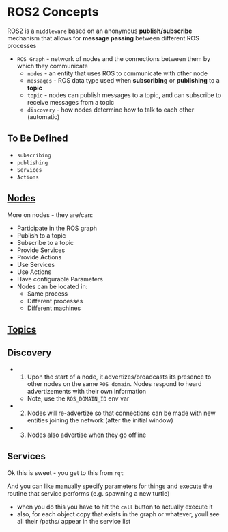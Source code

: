 # ROS2 Concepts

ROS2 is a `middleware` based on an anonymous **publish/subscribe** mechanism that allows for **message passing** between different ROS processes

- `ROS Graph` - network of nodes and the connections between them by which they communicate
  - `nodes` - an entity that uses ROS to communicate with other node
  - `messages` - ROS data type used when **subscribing** or **publishing** to a **topic**
  - `topic` - nodes can publish messages to a topic, and can subscribe to receive messages from a topic
  - `discovery` - how nodes determine how to talk to each other (automatic)

## To Be Defined

- `subscribing`
- `publishing`
- `Services`
- `Actions`

## [Nodes](./NODES.md)

More on nodes - they are/can:

- Participate in the ROS graph
- Publish to a topic
- Subscribe to a topic
- Provide Services
- Provide Actions
- Use Services
- Use Actions
- Have configurable Parameters
- Nodes can be located in:
  - Same process
  - Different processes
  - Different machines

## [Topics](./TOPICS.md)

## Discovery

- 1. Upon the start of a node, it advertizes/broadcasts its presence to other nodes on the same `ROS domain`. Nodes respond to heard advertizements with their own information
  - Note, use the `ROS_DOMAIN_ID` env var
- 2. Nodes will re-advertize so that connections can be made with new entities joining the network (after the initial window)
- 3. Nodes also advertise when they go offline

## Services

Ok this is sweet - you get to this from `rqt`

And you can like manually specify parameters for things and execute the routine that service performs (e.g. spawning a new turtle)

- when you do this you have to hit the `call` button to actually execute it
- also, for each object copy that exists in the graph or whatever, youll see all their /paths/ appear in the service list
